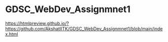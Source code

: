 # GDSC_WebDev_Assignmnet1

 https://htmlpreview.github.io/?https://github.com/AkshatIITK/GDSC_WebDev_Assignmnet1/blob/main/index.html
